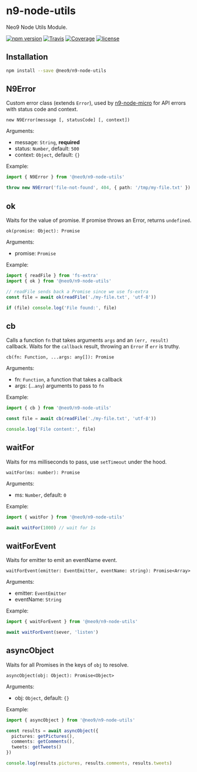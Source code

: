# n9-node-utils

Neo9 Node Utils Module.

[![npm version](https://img.shields.io/npm/v/@neo9/n9-node-utils.svg)](https://www.npmjs.com/package/@neo9/n9-node-utils)
[![Travis](https://img.shields.io/travis/neo9/n9-node-utils/master.svg)](https://travis-ci.org/neo9/n9-node-utils)
[![Coverage](https://img.shields.io/codecov/c/github/neo9/n9-node-utils/master.svg)](https://codecov.io/gh/neo9/n9-node-utils)
[![license](https://img.shields.io/github/license/neo9/n9-node-utils.svg)](https://github.com/neo9/n9-node-utils/blob/master/LICENSE)

## Installation

```bash
npm install --save @neo9/n9-node-utils
```

## N9Error

Custom error class (extends `Error`), used by [n9-node-micro](https://github.com/neo9/n9-node-micro) for API errors with status code and context.

`new N9Error(message [, statusCode] [, context])`

Arguments:

- message: `String`, **required**
- status: `Number`, default: `500`
- context: `Object`, default: `{}`

Example:

```ts
import { N9Error } from '@neo9/n9-node-utils'

throw new N9Error('file-not-found', 404, { path: '/tmp/my-file.txt' })
```


## ok

Waits for the value of promise. If promise throws an Error, returns `undefined`.

`ok(promise: Object): Promise`

Arguments:

- promise: `Promise`

Example:

```ts
import { readFile } from 'fs-extra'
import { ok } from '@neo9/n9-node-utils'

// readFile sends back a Promise since we use fs-extra
const file = await ok(readFile('./my-file.txt', 'utf-8'))

if (file) console.log('File found:', file)
```

## cb

Calls a function `fn` that takes arguments `args` and an `(err, result)` callback. Waits for the `callback` result, throwing an `Error` if `err` is truthy.

`cb(fn: Function, ...args: any[]): Promise`

Arguments:

- fn: `Function`, a function that takes a callback
- args: (...`any`) arguments to pass to `fn`

Example:

```ts
import { cb } from '@neo9/n9-node-utils'

const file = await cb(readFile('./my-file.txt', 'utf-8'))

console.log('File content:', file)
```

## waitFor

Waits for ms milliseconds to pass, use `setTimeout` under the hood.

`waitFor(ms: number): Promise`

Arguments:

- ms: `Number`, default: `0`

Example:

```ts
import { waitFor } from '@neo9/n9-node-utils'

await waitFor(1000) // wait for 1s
```

## waitForEvent

Waits for emitter to emit an eventName event.

`waitForEvent(emitter: EventEmitter, eventName: string): Promise<Array>`

Arguments:

- emitter: `EventEmitter`
- eventName: `String`

Example:

```ts
import { waitForEvent } from '@neo9/n9-node-utils'

await waitForEvent(sever, 'listen')
```

## asyncObject

Waits for all Promises in the keys of `obj` to resolve.

`asyncObject(obj: Object): Promise<Object>`

Arguments:

- obj: `Object`, default: `{}`

Example:

```ts
import { asyncObject } from '@neo9/n9-node-utils'

const results = await asyncObject({
  pictures: getPictures(),
  comments: getComments(),
  tweets: getTweets()
})

console.log(results.pictures, results.comments, results.tweets)
```
